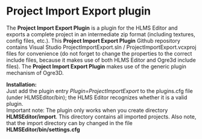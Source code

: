 # Project Import Export plugin

The __Project Import Export Plugin__ is a plugin for the HLMS Editor and exports a complete project in an intermediate zip format (including textures, config files, etc.).
This __Project Import Export Plugin__ Github repository contains Visual Studio ProjectImportExport.sln / ProjectImportExport.vcxproj files for convenience (do not forget to 
change the properties to the correct include files, because it makes use of both HLMS Editor and Ogre3d include files).
The __Project Import Export Plugin__ makes use of the generic plugin mechanism of Ogre3D.

**Installation:**  
Just add the plugin entry _Plugin=ProjectImportExport_ to the plugins.cfg file (under HLMSEditor/bin); the HLMS Editor recognizes whether it is a valid plugin.  
Important note: The plugin only works when you create directory __HLMSEditor/import__. This directory contains all imported projects. Also note, that the import directory 
can by changed in the file __HLMSEditor/bin/settings.cfg__